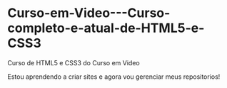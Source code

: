 # Curso-em-Video---Curso-completo-e-atual-de-HTML5-e-CSS3
 Curso de HTML5 e CSS3 do Curso em Video

Estou aprendendo a criar sites e agora vou gerenciar meus repositorios!